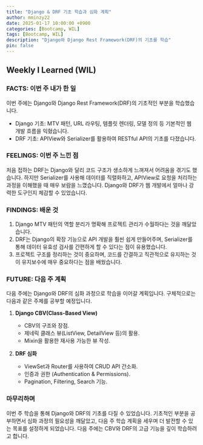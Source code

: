 ```yaml
---
title: "Django & DRF 기초 학습과 심화 계획"
author: mminzy22
date: 2025-01-17 10:00:00 +0900
categories: [Bootcamp, WIL]
tags: [Bootcamp, WIL]
description: "Django와 Django Rest Framework(DRF)의 기초를 학습"
pin: false
---
```




## Weekly I Learned (WIL)

### FACTS: 이번 주 내가 한 일
이번 주에는 Django와 Django Rest Framework(DRF)의 기초적인 부분을 학습했습니다.
- Django 기초: MTV 패턴, URL 라우팅, 템플릿 렌더링, 모델 정의 등 기본적인 웹 개발 흐름을 익혔습니다.
- DRF 기초: APIView와 Serializer를 활용하여 RESTful API의 기초를 다졌습니다.

### FEELINGS: 이번 주 느낀 점
처음 접하는 DRF는 Django와 달리 코드 구조가 생소하게 느껴져서 어려움을 겪기도 했습니다. 하지만 Serializer를 사용해 데이터를 직렬화하고, APIView로 요청을 처리하는 과정을 이해했을 때 매우 보람을 느꼈습니다. Django와 DRF가 웹 개발에서 얼마나 강력한 도구인지 체감할 수 있었습니다.

### FINDINGS: 배운 것
1. Django MTV 패턴의 역할 분리가 명확해 프로젝트 관리가 수월하다는 것을 깨달았습니다.
2. DRF는 Django의 확장 기능으로 API 개발을 훨씬 쉽게 만들어주며, Serializer를 통해 데이터 유효성 검사를 간편하게 할 수 있다는 점이 유용했습니다.
3. 프로젝트 구조를 정리하는 것이 중요하며, 코드를 간결하고 직관적으로 유지하는 것이 유지보수에 매우 중요하다는 점을 배웠습니다.

### FUTURE: 다음 주 계획
다음 주에는 Django와 DRF의 심화 과정으로 학습을 이어갈 계획입니다. 구체적으로는 다음과 같은 주제를 공부할 예정입니다.

1. **Django CBV(Class-Based View)**
   - CBV의 구조와 장점.
   - 제네릭 클래스 뷰(ListView, DetailView 등)의 활용.
   - Mixin을 활용한 재사용 가능한 뷰 작성.

2. **DRF 심화**
   - ViewSet과 Router를 사용하여 CRUD API 간소화.
   - 인증과 권한 (Authentication & Permissions).
   - Pagination, Filtering, Search 기능.


### 마무리하며
이번 주 학습을 통해 Django와 DRF의 기초를 다질 수 있었습니다. 기초적인 부분을 공부하면서 심화 과정의 필요성을 깨달았고, 다음 주 학습 계획을 세우며 더 발전할 수 있는 목표를 설정하게 되었습니다. 다음 주에는 CBV와 DRF의 고급 기능을 깊이 학습하려고 합니다.

